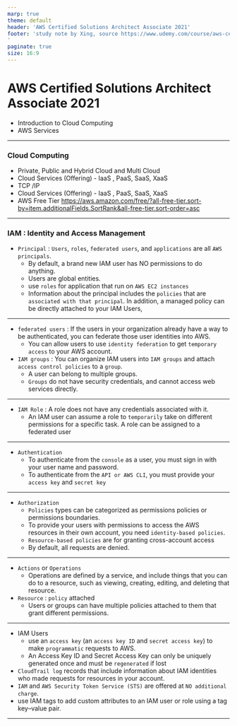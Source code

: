 ```yaml
---
marp: true
theme: default
header: 'AWS Certified Solutions Architect Associate 2021'
footer: 'study note by Xing, source https://www.udemy.com/course/aws-certified-solutions-architect-associate-/
'
paginate: true
size: 16:9
---
```


# AWS Certified Solutions Architect Associate 2021

- Introduction to Cloud Computing
- AWS Services

---

### Cloud Computing

- Private, Public and Hybrid Cloud and Multi Cloud
- Cloud Services (Offering) - IaaS , PaaS, SaaS, XaaS
- TCP /IP
- Cloud Services (Offering) - IaaS , PaaS, SaaS, XaaS
- AWS Free Tier https://aws.amazon.com/free/?all-free-tier.sort-by=item.additionalFields.SortRank&all-free-tier.sort-order=asc

---

### IAM : Identity and Access Management

- `Principal` : `Users`, `roles`, `federated users`, and `applications` are all `AWS principals`.
  - By default, a brand new IAM user has NO permissions to do anything.
  - Users are global entities.
  - use `roles` for application that run on `AWS EC2 instances`
  - Information about the principal includes the `policies` that are `associated with that principal`. In addition, a managed policy can be directly attached to your IAM Users,

---

- `federated users` : If the users in your organization already have a way to be authenticated, you can federate those user identities into AWS.
  - You can allow users to use `identity federation` to get `temporary access` to your AWS account.
- `IAM groups` : You can organize IAM users into `IAM groups` and attach `access control policies` to a `group`.
  - A user can belong to multiple groups.
  - `Groups` do not have security credentials, and cannot access web services directly.

---

- `IAM Role` : A role does not have any credentials associated with it.
  - An IAM user can assume a role to `temporarily` take on different permissions for a specific task. A role can be assigned to a federated user

---

- `Authentication`
  - To authenticate from the `console` as a user, you must sign in with your user name and password.
  - To authenticate from the `API or AWS CLI`, you must provide your `access key` and `secret key`

---

- `Authorization`
  - `Policies` types can be categorized as permissions policies or permissions boundaries.
  - To provide your users with permissions to access the AWS resources in their own account, you need `identity-based policies`.
  - `Resource-based policies` are for granting cross-account access
  - By default, all requests are denied.

---

- `Actions` or `Operations`
  - Operations are defined by a service, and include things that you can do to a resource, such as viewing, creating, editing, and deleting that resource.
- `Resource` : `policy` attached
  - Users or groups can have multiple policies attached to them that grant different permissions.

---

- IAM Users
  - use an `access key` (an `access key ID` and `secret access key`) to make `programmatic` requests to AWS.
  - An Access Key ID and Secret Access Key can only be uniquely generated once and must be `regenerated` if lost
- `CloudTrail log` records that include information about IAM identities who made requests for resources in your account.
- `IAM` and `AWS Security Token Service (STS)` are offered at `NO additional charge`.
- use IAM tags to add custom attributes to an IAM user or role using a tag key–value pair.

---

